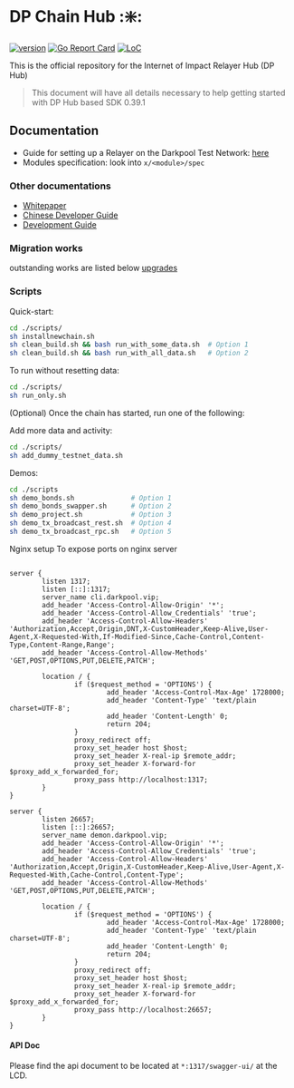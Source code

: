 # DP Chain Hub ::sparkle::

[![version](https://img.shields.io/github/tag/tokenchain/ixo-blockchain.svg)](https://github.com/tokenchain/dp-block/releases/latest)
[![Go Report Card](https://goreportcard.com/badge/github.com/tokenchain/dp-block)](https://goreportcard.com/report/github.com/tokenchain/dp-block)
[![LoC](https://tokei.rs/b1/github/tokenchain/ixo-blockchain)](https://github.com/tokenchain/dp-block)

This is the official repository for the Internet of Impact Relayer Hub (DP Hub)

> This document will have all details necessary to help getting started with DP Hub
based SDK 0.39.1


## Documentation
- Guide for setting up a Relayer on the Darkpool Test Network: [here](https://github.com/tokenchain/docs/blob/master/developer-tools/test-networks/join-a-test-network.md)
- Modules specification: look into `x/<module>/spec`

### Other documentations
- [Whitepaper](https://github.com/tokenchain/dp-hub/blob/master/doc/whitepaper.md)
- [Chinese Developer Guide](https://github.com/tokenchain/dp-hub/blob/master/doc/commands.md)
- [Development Guide](https://github.com/cosmos/cosmos-sdk/tree/master/docs/building-modules)

### Migration works
outstanding works are listed below [upgrades](https://github.com/cosmos/cosmos-sdk/blob/master/CHANGELOG.md)

### Scripts
Quick-start:


```bash
cd ./scripts/
sh installnewchain.sh
sh clean_build.sh && bash run_with_some_data.sh  # Option 1
sh clean_build.sh && bash run_with_all_data.sh   # Option 2
```

To run without resetting data:
```bash
cd ./scripts/
sh run_only.sh
```

(Optional) Once the chain has started, run one of the following:

Add more data and activity:
```bash
cd ./scripts/
sh add_dummy_testnet_data.sh
```

Demos:
```bash
cd ./scripts
sh demo_bonds.sh              # Option 1
sh demo_bonds_swapper.sh      # Option 2
sh demo_project.sh            # Option 3
sh demo_tx_broadcast_rest.sh  # Option 4
sh demo_tx_broadcast_rpc.sh   # Option 5
```

Nginx setup
To expose ports on nginx server
```shell script

server {
        listen 1317;
        listen [::]:1317;
        server_name cli.darkpool.vip;
        add_header 'Access-Control-Allow-Origin' '*';
        add_header 'Access-Control-Allow_Credentials' 'true';
        add_header 'Access-Control-Allow-Headers' 'Authorization,Accept,Origin,DNT,X-CustomHeader,Keep-Alive,User-Agent,X-Requested-With,If-Modified-Since,Cache-Control,Content-Type,Content-Range,Range';
        add_header 'Access-Control-Allow-Methods' 'GET,POST,OPTIONS,PUT,DELETE,PATCH';

        location / {
                if ($request_method = 'OPTIONS') {
                        add_header 'Access-Control-Max-Age' 1728000;
                        add_header 'Content-Type' 'text/plain charset=UTF-8';
                        add_header 'Content-Length' 0;
                        return 204;
                }
                proxy_redirect off;
                proxy_set_header host $host;
                proxy_set_header X-real-ip $remote_addr;
                proxy_set_header X-forward-for $proxy_add_x_forwarded_for;
                proxy_pass http://localhost:1317;
        }
}

server {
        listen 26657;
        listen [::]:26657;
        server_name demon.darkpool.vip;
        add_header 'Access-Control-Allow-Origin' '*';
        add_header 'Access-Control-Allow_Credentials' 'true';
        add_header 'Access-Control-Allow-Headers' 'Authorization,Accept,Origin,X-CustomHeader,Keep-Alive,User-Agent,X-Requested-With,Cache-Control,Content-Type';
        add_header 'Access-Control-Allow-Methods' 'GET,POST,OPTIONS,PUT,DELETE,PATCH';

        location / {
                if ($request_method = 'OPTIONS') {
                        add_header 'Access-Control-Max-Age' 1728000;
                        add_header 'Content-Type' 'text/plain charset=UTF-8';
                        add_header 'Content-Length' 0;
                        return 204;
                }
                proxy_redirect off;
                proxy_set_header host $host;
                proxy_set_header X-real-ip $remote_addr;
                proxy_set_header X-forward-for $proxy_add_x_forwarded_for;
                proxy_pass http://localhost:26657;
        }
}
```


#### API Doc
Please find the api document to be located at `*:1317/swagger-ui/` at the LCD.
